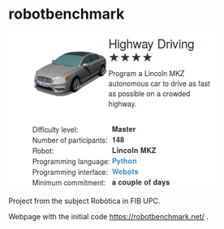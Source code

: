 # robotbenchmark

![alt text](https://github.com/jaumefib/robotbenchmark/raw/master/Docs/enunciat.png "Logo Title Text 1")


Project from the subject Robòtica in FIB UPC.

Webpage with the initial code https://robotbenchmark.net/ .
